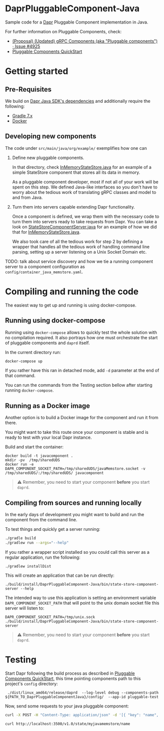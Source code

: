 # DaprPluggableComponent-Java

Sample code for a [Dapr] Pluggable Component implementation in Java.

For further information on Pluggable Components, check:
*  [(Proposal) (Updated) gRPC Components (aka "Pluggable components") · Issue #4925](https://github.com/dapr/dapr/issues/4925)
*  [Pluggable Components QuickStart]

# Getting started

## Pre-Requisites

We build on [Dapr Java SDK's dependencies](https://github.com/dapr/java-sdk/blob/master/README.md#getting-started) and
additionally require the following:

* [Gradle 7.x](https://gradle.org/install/)
* [Docker](https://docs.docker.com/engine/install/)

## Developing new components

The code under `src/main/java/org/example/` exemplifies how one can

1. Define new pluggable components.

   In that directory, check [InMemoryStateStore.java] for an example
   of a simple StateStore component that stores all its data in memory.

   As a pluggable component developer, most if not all of your work will be
   spent on this step. We defined Java-like interfaces so you don't have to worry
   about the tedious work of translating gRPC classes and model to and
   from Java.

2. Turn them into servers capable extending Dapr functionality.

   Once a component is defined, we wrap them with the necessary code to
   turn them into servers ready to take requests from Dapr. You can take a 
   look on [StateStoreComponentServer.java] for an example of how we did that
   for [InMemoryStateStore.java].

   We also took care of all the tedious work for step 2 by defining a wrapper
   that handles all the tedious work of handling command line parsing,
   setting up a server listening on a Unix Socket Domain etc.

TODO: talk about service discovery and how we tie a running component server to
a component configuration as `config/container_java_memstore.yaml`.

# Compiling and running the code

The easiest way to get up and running is using docker-compose. 

## Running using docker-compose

Running using `docker-compose` allows to quickly test the whole solution with no compilation required. It also portrays how one must orchestrate the start of pluggable components and `daprd` itself.

In the current directory run:

```bash
docker-compose up
```

If you rather have this ran in detached mode, add  `-d` parameter at the end of that command.

You can run the commands from the Testing section bellow after starting running `docker-compose`.


## Running as a Docker image

Another option is to build a Docker image for the component and run it from there.

You might want to take this route once your component is stable and is ready to
test with your local Dapr instance.

Build and start the container:

```
docker build -t javacomponent .
mkdir -pv  /tmp/sharedUDS
docker run -e DAPR_COMPONENT_SOCKET_PATH=/tmp/sharedUDS/javaMemstore.socket -v /tmp/sharedUDS/:/tmp/sharedUDS/ javacomponent
```

> ⚠️ Remember, you need to start your component **before** you start `daprd`.


## Compiling from sources and running locally

In the early days of development you might want to build and run the component from the command line.

To test things and quickly get a server running:
```bash
./gradle build
./gradlew run --args="--help"
```

If you rather a wrapper script installed so you could call this server as a
regular application, run the following:

```shell
./gradlew installDist
```

This will create an application that can be run directly:

```shell
./build/install/DaprPluggableComponent-Java/bin/state-store-component-server --help
```

The intended way to use this application is setting an environment variable  `DAPR_COMPONENT_SOCKET_PATH` that will point to the unix domain socket file this server will listen to:
```shell
DAPR_COMPONENT_SOCKET_PATH=/tmp/unix.sock ./build/install/DaprPluggableComponent-Java/bin/state-store-component-server
```

> ⚠️ Remember, you need to start your component **before** you start `daprd`.

# Testing

Start Dapr following the build process as described in [Pluggable Components QuickStart], this time pointing components path to this project's `config` directory:

```
 ./dist/linux_amd64/release/daprd  --log-level debug --components-path ${PATH_TO_DaprPluggableComponentJava}/config/  --app-id pluggable-test
```

Now, send some requests to your java pluggable component:

```sh
curl -X POST -H "Content-Type: application/json" -d '[{ "key": "name", "value": "Bruce Wayne"}]' http://localhost:3500/v1.0/state/myjavamemstore

curl http://localhost:3500/v1.0/state/myjavamemstore/name
```

[Dapr]: https://docs.dapr.io/
[Pluggable Components QuickStart]: https://github.com/johnewart/dapr/blob/pluggable-components-v2/docs/PLUGGABLE_COMPONENTS.md
[InMemoryStateStore.java]: src/main/java/org/example/statestore/InMemoryStateStore.java
[StateStoreComponentServer.java]: src/main/java/org/example/StateStoreComponentServer.java